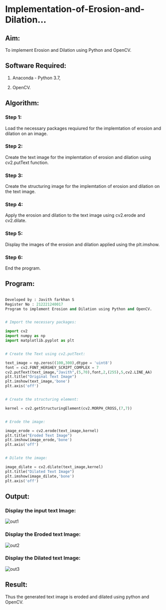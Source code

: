# Implementation-of-Erosion-and-Dilation...

## Aim:

To implement Erosion and Dilation using Python and OpenCV.

## Software Required:

1. Anaconda - Python 3.7,

2. OpenCV.

## Algorithm:

### Step 1:

Load the necessary packages requiured for the implemtation of erosion and dilation on an image.

### Step 2:

Create the text image for the implemtation of erosion and dilation using cv2.putText function.

### Step 3:

Create the structuring image for the implemtation of erosion and dilation on the text image.

### Step 4:

Apply the erosion and dilation to the text image using cv2.erode and cv2.dilate.

### Step 5:

Display the images of the erosion and dilation applied using the plt.imshow.
 
### Step 6:

End the program.

## Program:

```python

Developed by : Javith farkhan S
Register No : 212221240017
Program to implement Erosion and Dilation using Python and OpenCV.

```

```python

# Import the necessary packages:

import cv2
import numpy as np
import matplotlib.pyplot as plt

```

```python

# Create the Text using cv2.putText:

text_image = np.zeros((100,300),dtype = 'uint8')
font = cv2.FONT_HERSHEY_SCRIPT_COMPLEX = 7
cv2.putText(text_image,"Javith",(5,70),font,2,(255),5,cv2.LINE_AA)
plt.title("Original Text Image")
plt.imshow(text_image,'bone')
plt.axis('off')

```

```python

# Create the structuring element:

kernel = cv2.getStructuringElement(cv2.MORPH_CROSS,(7,7))

```

```python

# Erode the image:

image_erode = cv2.erode(text_image,kernel)
plt.title("Eroded Text Image")
plt.imshow(image_erode,'bone')
plt.axis('off')

```

```python

# Dilate the image:

image_dilate = cv2.dilate(text_image,kernel)
plt.title("Dilated Text Image")
plt.imshow(image_dilate,'bone')
plt.axis('off')

```

## Output:

### Display the input text Image:

![out1](https://user-images.githubusercontent.com/93427534/235469188-6d26b0dd-c219-4646-86d7-050dbe57ca66.png)

### Display the Eroded text Image:

![out2](https://user-images.githubusercontent.com/93427534/235469199-efcbf874-9f14-4eb3-8310-b2d4ecf9a034.png)

### Display the Dilated text Image:

![out3](https://user-images.githubusercontent.com/93427534/235469212-7231cf5d-20d9-4d9a-af7a-90bfc146bf39.png)

## Result:

Thus the generated text image is eroded and dilated using python and OpenCV.

